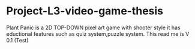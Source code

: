 # Project-L3-video-game-thesis
Plant Panic is a 2D TOP-DOWN pixel art game with shooter style it has eductional features such as quiz system,puzzle system.
This read me is  V 0.1 (Test)
